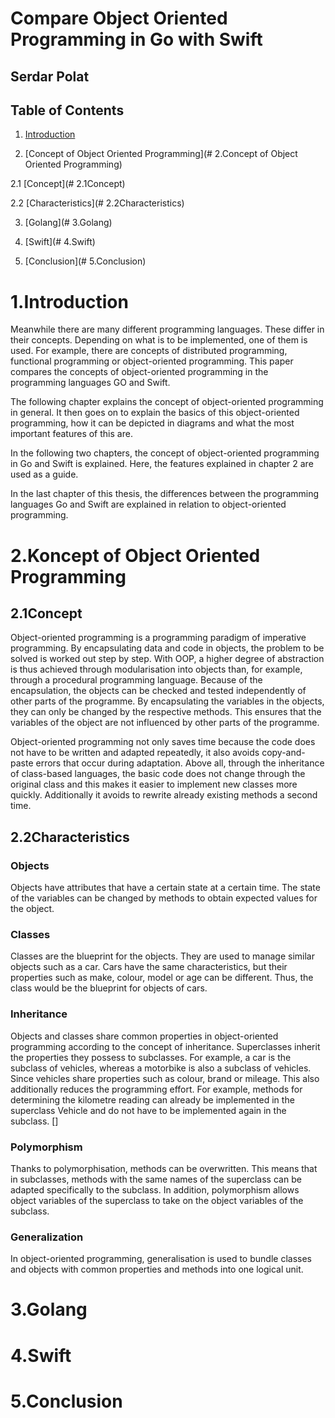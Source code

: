 # Compare Object Oriented Programming in Go with Swift
## Serdar Polat

## Table of Contents
1. [Introduction](#1.Introduction)

2. [Concept of Object Oriented Programming](# 2.Concept of Object Oriented Programming)

2.1 [Concept](# 2.1Concept)

2.2 [Characteristics](# 2.2Characteristics)

3. [Golang](# 3.Golang)

4. [Swift](# 4.Swift)

5. [Conclusion](# 5.Conclusion)

# 1.Introduction
Meanwhile there are many different programming languages. These differ in their concepts. Depending on what is to be implemented, one of them is used. For example, there are concepts of distributed programming, functional programming or object-oriented programming. This paper compares the concepts of object-oriented programming in the programming languages GO and Swift.

The following chapter explains the concept of object-oriented programming in general. It then goes on to explain the basics of this object-oriented programming, how it can be depicted in diagrams and what the most important features of this are.

In the following two chapters, the concept of object-oriented programming in Go and Swift is explained. Here, the features explained in chapter 2 are used as a guide.

In the last chapter of this thesis, the differences between the programming languages Go and Swift are explained in relation to object-oriented programming.

# 2.Koncept of Object Oriented Programming
## 2.1Concept
Object-oriented programming is a programming paradigm of imperative programming. By encapsulating data and code in objects, the problem to be solved is worked out step by step. With OOP, a higher degree of abstraction is thus achieved through modularisation into objects than, for example, through a procedural programming language. Because of the encapsulation, the objects can be checked and tested independently of other parts of the programme. By encapsulating the variables in the objects, they can only be changed by the respective methods. This ensures that the variables of the object are not influenced by other parts of the programme.

Object-oriented programming not only saves time because the code does not have to be written and adapted repeatedly, it also avoids copy-and-paste errors that occur during adaptation. Above all, through the inheritance of class-based languages, the basic code does not change through the original class and this makes it easier to implement new classes more quickly. Additionally it avoids to rewrite already existing methods a second time.

## 2.2Characteristics
### Objects
Objects have attributes that have a certain state at a certain time. The state of the variables can be changed by methods to obtain expected values for the object.
### Classes
Classes are the blueprint for the objects. They are used to manage similar objects such as a car. Cars have the same characteristics, but their properties such as make, colour, model or age can be different. Thus, the class would be the blueprint for objects of cars.
### Inheritance
Objects and classes share common properties in object-oriented programming according to the concept of inheritance. Superclasses inherit the properties they possess to subclasses. For example, a car is the subclass of vehicles, whereas a motorbike is also a subclass of vehicles. Since vehicles share properties such as colour, brand or mileage. This also additionally reduces the programming effort. For example, methods for determining the kilometre reading can already be implemented in the superclass Vehicle and do not have to be implemented again in the subclass.  [] 
### Polymorphism
Thanks to polymorphisation, methods can be overwritten. This means that in subclasses, methods with the same names of the superclass can be adapted specifically to the subclass. In addition, polymorphism allows object variables of the superclass to take on the object variables of the subclass. 
### Generalization
In object-oriented programming, generalisation is used to bundle classes and objects with common properties and methods into one logical unit.

# 3.Golang

# 4.Swift

# 5.Conclusion


